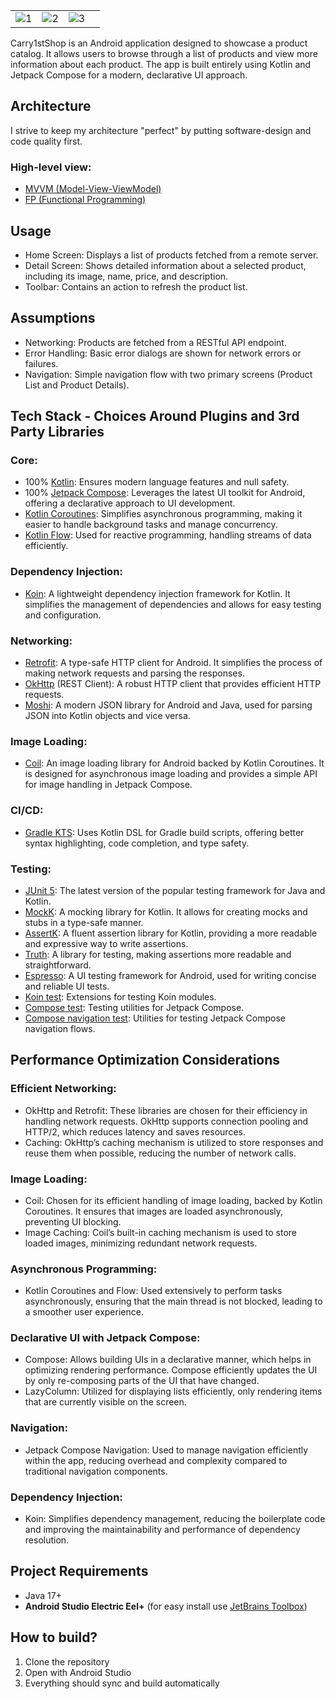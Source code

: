 |          |             |                |       |
| :---:    |    :----:   |          :---: | :---: |
| ![1](https://drive.google.com/uc?export=view&id=1Kq7lIlKh1Cmk7BYkme-6ONPoNYEJ4dQV) | ![2](https://drive.google.com/uc?export=view&id=1pVg36wDbxwvRn1E5gKFo0BS9ss1H7-2W) | ![3](https://drive.google.com/uc?export=view&id=1iyT0g6DUtdYBYbY9PheO2tGK-HWUChyn) |



Carry1stShop is an Android application designed to showcase a product catalog. It allows users to browse through a list of products and view more information about each product. The app is built entirely using Kotlin and Jetpack Compose for a modern, declarative UI approach.

## Architecture
I strive to keep my architecture "perfect" by putting software-design and code quality first. 

### High-level view:

- [MVVM (Model-View-ViewModel)](https://www.techtarget.com/whatis/definition/Model-View-ViewModel#:~:text=Model%2DView%2DViewModel%20(MVVM)%20is%20a%20software%20design,Ken%20Cooper%20and%20John%20Gossman.)
- [FP (Functional Programming)](https://www.toptal.com/android/functional-reactive-programming-part-1)

## Usage
- Home Screen: Displays a list of products fetched from a remote server.
- Detail Screen: Shows detailed information about a selected product, including its image, name, price, and description.
- Toolbar: Contains an action to refresh the product list.

## Assumptions
- Networking: Products are fetched from a RESTful API endpoint.
- Error Handling: Basic error dialogs are shown for network errors or failures.
- Navigation: Simple navigation flow with two primary screens (Product List and Product Details).

## Tech Stack - Choices Around Plugins and 3rd Party Libraries

### Core:
- 100% [Kotlin](https://kotlinlang.org/): Ensures modern language features and null safety.
- 100% [Jetpack Compose](https://developer.android.com/jetpack/compose): Leverages the latest UI toolkit for Android, offering a declarative approach to UI development.
- [Kotlin Coroutines](https://kotlinlang.org/docs/coroutines-overview.html): Simplifies asynchronous programming, making it easier to handle background tasks and manage concurrency.
- [Kotlin Flow](https://kotlinlang.org/docs/flow.html): Used for reactive programming, handling streams of data efficiently.

### Dependency Injection:
- [Koin](https://insert-koin.io/): A lightweight dependency injection framework for Kotlin. It simplifies the management of dependencies and allows for easy testing and configuration.

### Networking:
- [Retrofit](https://square.github.io/retrofit/): A type-safe HTTP client for Android. It simplifies the process of making network requests and parsing the responses.
- [OkHttp](https://square.github.io/okhttp/) (REST Client): A robust HTTP client that provides efficient HTTP requests.
- [Moshi](https://github.com/square/retrofit/blob/trunk/retrofit-converters/moshi/README.md): A modern JSON library for Android and Java, used for parsing JSON into Kotlin objects and vice versa.

### Image Loading:
- [Coil](https://coil-kt.github.io/coil/): An image loading library for Android backed by Kotlin Coroutines. It is designed for asynchronous image loading and provides a simple API for image handling in Jetpack Compose.
  
### CI/CD:
- [Gradle KTS](https://docs.gradle.org/current/userguide/kotlin_dsl.html): Uses Kotlin DSL for Gradle build scripts, offering better syntax highlighting, code completion, and type safety.

### Testing:
- [JUnit 5](https://junit.org/junit5/): The latest version of the popular testing framework for Java and Kotlin.
- [MockK](https://mockk.io/): A mocking library for Kotlin. It allows for creating mocks and stubs in a type-safe manner.
- [AssertK](https://github.com/willowtreeapps/assertk/blob/main/README.md): A fluent assertion library for Kotlin, providing a more readable and expressive way to write assertions.
- [Truth](https://truth.dev/): A library for testing, making assertions more readable and straightforward.
- [Espresso](https://developer.android.com/training/testing/espresso): A UI testing framework for Android, used for writing concise and reliable UI tests.
- [Koin test](https://insert-koin.io/docs/reference/koin-test/testing/): Extensions for testing Koin modules.
- [Compose test](https://developer.android.com/develop/ui/compose/testing): Testing utilities for Jetpack Compose.
- [Compose navigation test](https://developer.android.com/develop/ui/compose/navigation): Utilities for testing Jetpack Compose navigation flows.

## Performance Optimization Considerations

### Efficient Networking:
- OkHttp and Retrofit: These libraries are chosen for their efficiency in handling network requests. OkHttp supports connection pooling and HTTP/2, which reduces latency and saves resources.
- Caching: OkHttp’s caching mechanism is utilized to store responses and reuse them when possible, reducing the number of network calls.

### Image Loading:
- Coil: Chosen for its efficient handling of image loading, backed by Kotlin Coroutines. It ensures that images are loaded asynchronously, preventing UI blocking.
- Image Caching: Coil’s built-in caching mechanism is used to store loaded images, minimizing redundant network requests.

### Asynchronous Programming:
- Kotlin Coroutines and Flow: Used extensively to perform tasks asynchronously, ensuring that the main thread is not blocked, leading to a smoother user experience.

### Declarative UI with Jetpack Compose:
- Compose: Allows building UIs in a declarative manner, which helps in optimizing rendering performance. Compose efficiently updates the UI by only re-composing parts of the UI that have changed.
- LazyColumn: Utilized for displaying lists efficiently, only rendering items that are currently visible on the screen.

### Navigation:
- Jetpack Compose Navigation: Used to manage navigation efficiently within the app, reducing overhead and complexity compared to traditional navigation components.

### Dependency Injection:
- Koin: Simplifies dependency management, reducing the boilerplate code and improving the maintainability and performance of dependency resolution.


## Project Requirements
- Java 17+
- **Android Studio Electric Eel+** (for easy install
  use [JetBrains Toolbox](https://www.jetbrains.com/toolbox-app/))

## How to build?
1. Clone the repository
2. Open with Android Studio
3. Everything should sync and build automatically


